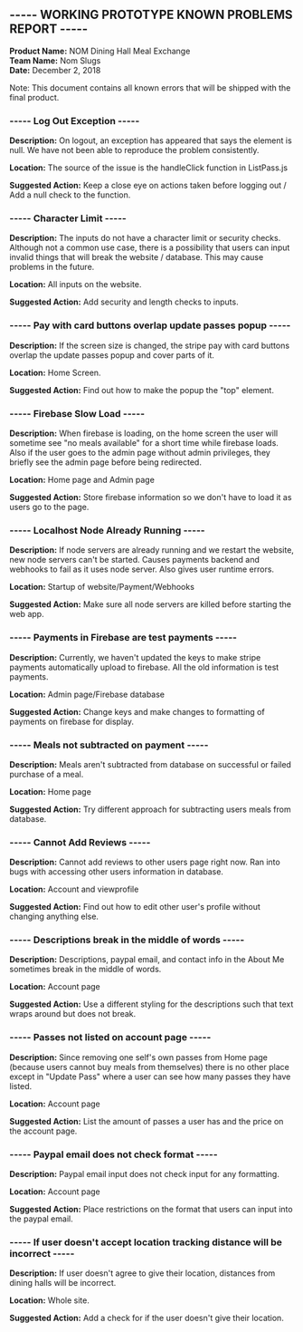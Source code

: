 ## ----- WORKING PROTOTYPE KNOWN PROBLEMS REPORT -----
**Product Name:** NOM Dining Hall Meal Exchange  
**Team Name:** Nom Slugs  
**Date:** December 2, 2018  

Note: This document contains all known errors that will be shipped with the final product.

### ----- Log Out Exception -----

**Description:** On logout, an exception has appeared that says the element is null. We have not been able to reproduce the problem consistently. 

**Location:** The source of the issue is the handleClick function in ListPass.js

**Suggested Action:** Keep a close eye on actions taken before logging out / Add a null check to the function.



### ----- Character Limit -----

**Description:** The inputs do not have a character limit or security checks. Although not a common use case, there is a possibility that users can input invalid things that will break the website / database. This may cause problems in the future.

**Location:** All inputs on the website.

**Suggested Action:** Add security and length checks to inputs.


### ----- Pay with card buttons overlap update passes popup -----

**Description:** If the screen size is changed, the stripe pay with card buttons overlap the update passes popup and cover parts of it.

**Location:** Home Screen.

**Suggested Action:** Find out how to make the popup the "top" element.


### ----- Firebase Slow Load -----

**Description:** When firebase is loading, on the home screen the user will sometime see "no meals available" for a short time while firebase loads. Also if the user goes to the admin page without admin privileges, they briefly see the admin page before being redirected.

**Location:** Home page and Admin page

**Suggested Action:** Store firebase information so we don't have to load it as users go to the page.


### ----- Localhost Node Already Running -----

**Description:** If node servers are already running and we restart the website, new node servers can't be started. Causes payments backend and webhooks to fail as it uses node server. Also gives user runtime errors.

**Location:** Startup of website/Payment/Webhooks

**Suggested Action:** Make sure all node servers are killed before starting the web app.


### ----- Payments in Firebase are test payments -----

**Description:** Currently, we haven't updated the keys to make stripe payments automatically upload to firebase. All the old information is test payments. 

**Location:** Admin page/Firebase database 

**Suggested Action:** Change keys and make changes to formatting of payments on firebase for display.


### ----- Meals not subtracted on payment -----

**Description:** Meals aren't subtracted from database on successful or failed purchase of a meal. 

**Location:** Home page

**Suggested Action:** Try different approach for subtracting users meals from database.


### ----- Cannot Add Reviews -----

**Description:** Cannot add reviews to other users page right now. Ran into bugs with accessing other users information in database.

**Location:** Account and viewprofile

**Suggested Action:** Find out how to edit other user's profile without changing anything else.



### ----- Descriptions break in the middle of words -----

**Description:**  Descriptions, paypal email, and contact info in the About Me sometimes break in the middle of words.

**Location:** Account page

**Suggested Action:** Use a different styling for the descriptions such that text wraps around but does not break.


### ----- Passes not listed on account page  -----

**Description:**  Since removing one self's own passes from Home page (because users cannot buy meals from themselves) there is no other place except in "Update Pass" where a user can see how many passes they have listed. 

**Location:** Account page

**Suggested Action:**  List the amount of passes a user has and the price on the account page.


### ----- Paypal email does not check format  -----

**Description:**  Paypal email input does not check input for any formatting.

**Location:** Account page

**Suggested Action:**  Place restrictions on the format that users can input into the paypal email.

### ----- If user doesn't accept location tracking distance will be incorrect  -----

**Description:**  If user doesn't agree to give their location, distances from dining halls will be incorrect.

**Location:** Whole site. 

**Suggested Action:** Add a check for if the user doesn't give their location.




